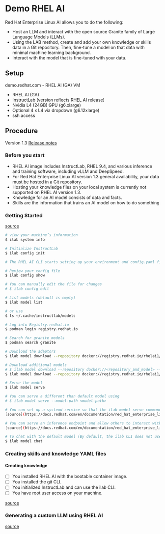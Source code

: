 # Demo RHEL AI

Red Hat Enterprise Linux AI allows you to do the following:

- Host an LLM and interact with the open source Granite family of Large Language Models (LLMs).
- Using the LAB method, create and add your own knowledge or skills data in a Git repository. Then, fine-tune a model on that data with minimal machine learning background.
- Interact with the model that is fine-tuned with your data.

## Setup

demo.redhat.com - RHEL AI (GA) VM
- RHEL AI (GA)
- InstructLab (version reflects RHEL AI release)
- Nvidia L4 (24GB) GPU (g6.xlarge)
- Optional 4 x L4 via dropdown (g6.12xlarge)
- ssh access

## Procedure

Version 1.3 [Release notes](https://docs.redhat.com/en/documentation/red_hat_enterprise_linux_ai/1.3/html/release_notes)

### Before you start
- RHEL AI image includes InstructLab, RHEL 9.4, and various inference and training software, including vLLM and DeepSpeed.
- For Red Hat Enterprise Linux AI version 1.3 general availability, your data must be hosted in a Git repository.
- Hosting your knowledge files on your local system is currently not supported on RHEL AI version 1.3.
- Knowledge for an AI model consists of data and facts.
- Skills are the information that trains an AI model on how to do something

### Getting Started

[source](https://docs.redhat.com/en/documentation/red_hat_enterprise_linux_ai/1.3/html/getting_started)

```sh
# view your machine’s information
$ ilab system info

# Initialize InstructLab
$ ilab config init

# The RHEL AI CLI starts setting up your environment and config.yaml file

# Review your config file
$ ilab config show

# You can manually edit the file for changes
# $ ilab config edit

# List models (default is empty)
$ ilab model list

# or use 
$ ls ~/.cache/instructlab/models

# Log into Registry.redhat.io
$ podman login registry.redhat.io

# Search for granite models
$ podman search granite

# Download the adaptors
$ ilab model download --repository docker://registry.redhat.io/rhelai1/knowledge-adapter-v3 --release latest

# Download additional models
# $ ilab model download --repository docker://<repository_and_model> --release <release>
$ ilab model download --repository docker://registry.redhat.io/rhelai1/granite-8b-starter-v1 --release latest

# Serve the model
$ ilab model serve

# You can serve a different than default model using
# $ ilab model serve --model-path <model-path>

# You can set up a systemd service so that the ilab model serve command runs as a running service.
[source](https://docs.redhat.com/en/documentation/red_hat_enterprise_linux_ai/1.3/html/building_your_rhel_ai_environment/serving_and_chatting#creating_systemd_serving)

# You can serve an inference endpoint and allow others to interact with models provided with Red Hat Enterprise Linux AI on secure connections by creating a systemd service and setting up a nginx reverse proxy that exposes a secure endpoint. 
[source](https://docs.redhat.com/en/documentation/red_hat_enterprise_linux_ai/1.3/html/building_your_rhel_ai_environment/serving_and_chatting#creating_secure_endpoint)

# To chat with the default model (By default, the ilab CLI does not use authentication.)
$ ilab model chat
```

### Creating skills and knowledge YAML files

#### Creating knowledge

- [ ] You installed RHEL AI with the bootable container image.
- [ ] You installed the git CLI.
- [ ] You initialized InstructLab and can use the ilab CLI.
- [ ] You have root user access on your machine.

[source](https://docs.redhat.com/en/documentation/red_hat_enterprise_linux_ai/1.3/html/creating_skills_and_knowledge_yaml_files)

### Generating a custom LLM using RHEL AI

[source](https://docs.redhat.com/en/documentation/red_hat_enterprise_linux_ai/1.3/html/generating_a_custom_llm_using_rhel_ai)